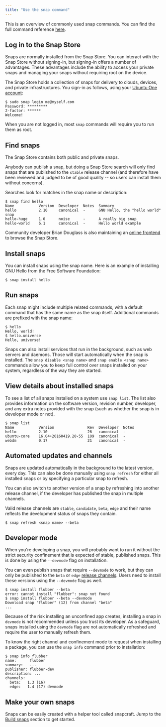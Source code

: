 ```yaml
---
title: "Use the snap command"
---
```


This is an overview of commonly used snap commands. You can find the full command reference [here](/docs/reference/snap-command).

## Log in to the Snap Store

Snaps are normally installed from the Snap Store. You can interact with the Snap Store without signing-in, but signing-in offers a number of advantages. These advantages include the ability to access your private snaps and managing your snaps without requiring root on the device.

The Snap Store holds a collection of snaps for delivery to clouds, devices, and private infrastructures. You sign-in as follows, using your [Ubuntu One account](https://login.ubuntu.com/+login):

    $ sudo snap login me@myself.com
    Password: *********
    2-factor: ******
    Welcome!

When you are not logged in, most `snap` commands will require you to run them as root.

## Find snaps

The Snap Store contains both public and private snaps.

Anybody can publish a snap, but doing a Snap Store search will only find snaps that are published to the `stable` release channel (and therefore have been reviewed and judged to be of good quality -- so users can install them without concerns).

Searches look for matches in the snap name or description:

    $ snap find hello
    Name           Version  Developer  Notes  Summary
    hello          2.10     canonical  -      GNU Hello, the "hello world" snap
    hello-huge     1.0      noise      -      A really big snap
    hello-world    6.1      canonical  -      Hello world example

Community developer Brian Douglass is also maintaining an [online frontend](https://uappexplorer.com/apps?type=snappy&sort=-last_updated) to browse the Snap Store.

## Install snaps

You can install snaps using the snap name. Here is an example of installing GNU Hello from the Free Software Foundation:

    $ snap install hello

## Run snaps

Each snap might include multiple related commands, with a default command that has the same name as the snap itself. Additional commands are prefixed with the snap name:

    $ hello
    Hello, world!
    $ hello.universe
    Hello, universe!

Snaps can also install services that run in the background, such as web servers and daemons. Those will start automatically when the snap is installed. The `snap disable <snap name>` and `snap enable <snap name>` commands allow you to keep full control over snaps installed on your system, regardless of the way they are started.

## View details about installed snaps

To see a list of all snaps installed on a system use `snap list`. The list also provides information on the software version, revision number, developer, and any extra notes provided with the snap (such as whether the snap is in developer mode or not).

    $ snap list
    Name           Version               Rev  Developer  Notes
    hello          2.10                  26   canonical  -
    ubuntu-core    16.04+20160419.20-55  109  canonical  -
    webdm          0.17                  21   canonical  -

## Automated updates and channels

Snaps are updated automatically in the background to the latest version, every day. This can also be done manually using `snap refresh` for either all installed snaps or by specifying a particular snap to refresh.

You can also switch to another version of a snap by refreshing into another release channel, if the developer has published the snap in multiple channels.

Valid release channels are `stable`, `candidate`, `beta`, `edge` and their name reflects the development status of snaps they contain.

    $ snap refresh <snap name> --beta

## Developer mode

When you're developing a snap, you will probably want to run it without the strict security confinement that is expected of stable, published snaps. This is done by using the `--devmode` flag on installation.

You can even publish snaps that require `--devmode` to work, but they can only be published to the `beta` or `edge` [release channels](/docs/reference/channels). Users need to install these versions using the `--devmode` flag as well.

    $ snap install flubber --beta
    error: cannot install "flubber": snap not found
    $ snap install flubber --beta --devmode
    Download snap "flubber" (12) from channel "beta"
    ...

Because of the risk installing an unconfined app creates, installing a snap in `devmode` is not recommended unless you trust its developer. As a safeguard, snaps installed using the `devmode` flag are not automatically refreshed and require the user to manually refresh them.

To know the right channel and confinement mode to request when installing a package, you can use the `snap info` command prior to installation:

    $ snap info flubber
    name:      flubber
    summary:   ...
    publisher: flubber-dev
    description: ...
    channels:
      beta:   1.3 (16)
      edge:   1.4 (17) devmode

## Make your own snaps

Snaps can be easily created with a helper tool called snapcraft. Jump to the [Build snaps](/docs/build-snaps) section to get started.
